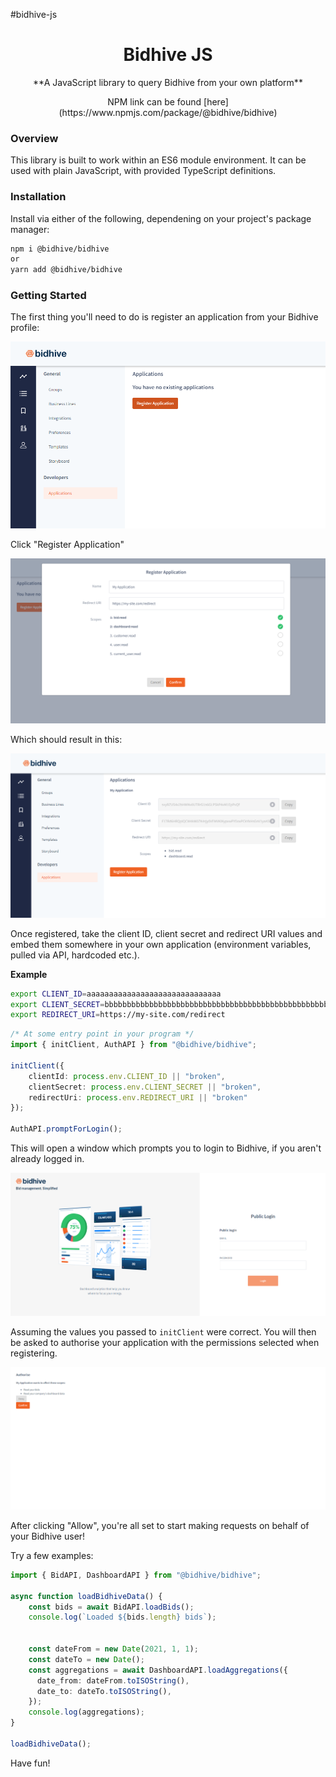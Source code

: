 #bidhive-js

<h1 align="center" width="100%">Bidhive JS</h1>

<p align="center" width="100%">**A JavaScript library to query Bidhive from your own platform**</p>

<p align="center" width="100%">NPM link can be found [here](https://www.npmjs.com/package/@bidhive/bidhive)</p>

### Overview

This library is built to work within an ES6 module environment. It can be used with plain JavaScript, with provided TypeScript definitions.

### Installation

Install via either of the following, dependening on your project's package manager:

```sh
npm i @bidhive/bidhive
or
yarn add @bidhive/bidhive
```

### Getting Started

The first thing you'll need to do is register an application from your Bidhive profile:

![Empty applications](/assets/images/register_application_empty.png)

Click "Register Application"

![Application registration](/assets/images/register_application_modal.png)


Which should result in this:

![My Application](/assets/images/register_application_my_application.png)

Once registered, take the client ID, client secret and redirect URI values and embed them somewhere in your own application (environment variables, pulled via API, hardcoded etc.).

**Example**

```sh
export CLIENT_ID=aaaaaaaaaaaaaaaaaaaaaaaaaaaaaa
export CLIENT_SECRET=bbbbbbbbbbbbbbbbbbbbbbbbbbbbbbbbbbbbbbbbbbbbbbbbbbbbbbbbbbbbbbbbbbbbbbbbbbbbbbbbbbbbbbbbbbbbbbbbbbbbbbbbbbbbbbbbbbbbbbbbbbbbbbbb
export REDIRECT_URI=https://my-site.com/redirect 
```

```ts
/* At some entry point in your program */
import { initClient, AuthAPI } from "@bidhive/bidhive";

initClient({
    clientId: process.env.CLIENT_ID || "broken",
    clientSecret: process.env.CLIENT_SECRET || "broken",
    redirectUri: process.env.REDIRECT_URI || "broken"
});

AuthAPI.promptForLogin();
```

This will open a window which prompts you to login to Bidhive, if you aren't already logged in.

![Login window](/assets/images/register_application_public_login.png)

Assuming the values you passed to ```initClient``` were correct. You will then be asked to authorise your application with the permissions selected when registering.

![Application authorisation](/assets/images/register_application_authorisation.png)

After clicking "Allow", you're all set to start making requests on behalf of your Bidhive user!

Try a few examples:

```ts
import { BidAPI, DashboardAPI } from "@bidhive/bidhive";

async function loadBidhiveData() {
    const bids = await BidAPI.loadBids();
    console.log(`Loaded ${bids.length} bids`);

    
    const dateFrom = new Date(2021, 1, 1);
    const dateTo = new Date();
    const aggregations = await DashboardAPI.loadAggregations({
      date_from: dateFrom.toISOString(),
      date_to: dateTo.toISOString(),
    });
    console.log(aggregations);
}

loadBidhiveData();
```

Have fun!
